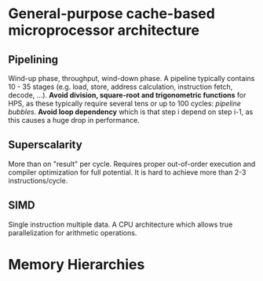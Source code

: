 # General-purpose cache-based microprocessor architecture
## Pipelining
Wind-up phase, throughput, wind-down phase.
A pipeline typically contains 10 - 35 stages (e.g. load, store, address calculation, instruction fetch, decode, ...).
**Avoid division, square-root and trigonometric functions** for HPS, as these typically require several tens or up to 100 cycles: *pipeline bubbles*.
**Avoid loop dependency** which is that step i depend on step i-1, as this causes a huge drop in performance.
## Superscalarity
More than on "result" per cycle. Requires proper out-of-order execution and compiler optimization for full potential. It is hard to achieve more than 2-3 instructions/cycle.
## SIMD
Single instruction multiple data. A CPU architecture which allows true parallelization for arithmetic operations.
# Memory Hierarchies
